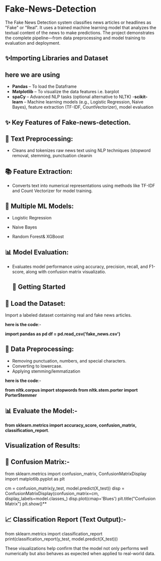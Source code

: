 # Fake-News-Detection  

The Fake News Detection system classifies news articles or headlines as "Fake" or "Real". It uses a trained machine learning model that analyzes the textual content of the news to make predictions. The project demonstrates the complete pipeline—from data preprocessing and model training to evaluation and deployment.




## ✨Importing Libraries and Dataset 

## here we are using 

- **Pandas** – To load the Dataframe
- **Matplotlib** – To visualize the data features i.e. barplot
- **spaCy** – Advanced NLP tasks (optional alternative to NLTK)
-**scikit-learn** – Machine learning models (e.g., Logistic Regression, Naive Bayes), feature extraction (TF-IDF, CountVectorizer), model evaluation

 ## ✨ Key Features of Fake-news-detection.
## 🧹 Text Preprocessing:

- Cleans and tokenizes raw news text using NLP techniques (stopword removal, stemming, punctuation cleanin


## 📚 Feature Extraction:

- Converts text into numerical representations using methods like TF-IDF and Count Vectorizer for model training.


## 🧠 Multiple ML Models:

- Logistic Regression

- Naive Bayes

- Random Forest& XGBoost


## 📊 Model Evaluation:

- Evaluates model performance using accuracy, precision, recall, and F1-score, along with confusion matrix visualizatio.


  ## **🚀 Getting Started**
 ##  📁 Load the Dataset:
Import a labeled dataset containing real and fake news articles.

**here is the code**:-

**import pandas as pd
df = pd.read_csv('fake_news.csv')**


## 🧹 Data Preprocessing:
- Removing punctuation, numbers, and special characters.
- Converting to lowercase.
- Applying stemming/lemmatization

**here is the code**:-

**from nltk.corpus import stopwords
from nltk.stem.porter import PorterStemmer**


## 📊 Evaluate the Model:-


**from sklearn.metrics import accuracy_score, confusion_matrix, classification_report**.


## Visualization of Results:

## 🧾 Confusion Matrix:-

from sklearn.metrics import confusion_matrix, ConfusionMatrixDisplay
import matplotlib.pyplot as plt

cm = confusion_matrix(y_test, model.predict(X_test))
disp = ConfusionMatrixDisplay(confusion_matrix=cm, display_labels=model.classes_)
disp.plot(cmap='Blues')
plt.title("Confusion Matrix")
plt.show()**


## 📈 Classification Report (Text Output):-


from sklearn.metrics import classification_report
print(classification_report(y_test, model.predict(X_test)))


These visualizations help confirm that the model not only performs well numerically but also behaves as expected when applied to real-world data.








